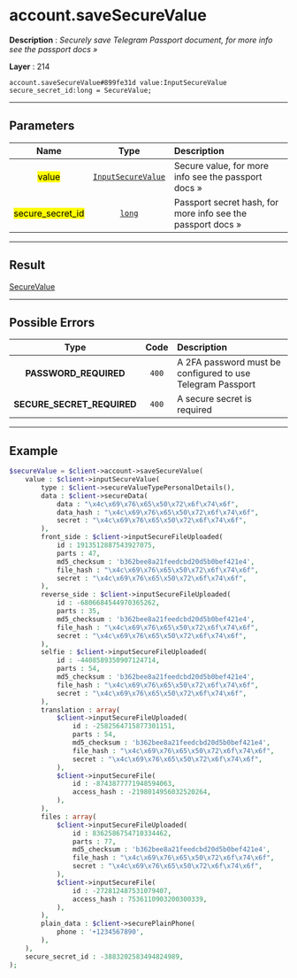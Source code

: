 # account.saveSecureValue

**Description** : *Securely save Telegram Passport document, for more info see the passport docs &raquo;*

**Layer** : 214

```tl
account.saveSecureValue#899fe31d value:InputSecureValue secure_secret_id:long = SecureValue;
```

---

## Parameters

| Name | Type | Description |
| :---: | :---: | :--- |
| <mark>value</mark> | [`InputSecureValue`](type/InputSecureValue) | Secure value, for more info see the passport docs » |
| <mark>secure_secret_id</mark> | [`long`](type/long) | Passport secret hash, for more info see the passport docs » |

---

## Result

[SecureValue](type/SecureValue)

---

## Possible Errors

| Type | Code | Description |
| :---: | :---: | :--- |
| **PASSWORD_REQUIRED** | `400` | A 2FA password must be configured to use Telegram Passport |
| **SECURE_SECRET_REQUIRED** | `400` | A secure secret is required |

---

## Example

```php
$secureValue = $client->account->saveSecureValue(
	value : $client->inputSecureValue(
		type : $client->secureValueTypePersonalDetails(),
		data : $client->secureData(
			data : "\x4c\x69\x76\x65\x50\x72\x6f\x74\x6f",
			data_hash : "\x4c\x69\x76\x65\x50\x72\x6f\x74\x6f",
			secret : "\x4c\x69\x76\x65\x50\x72\x6f\x74\x6f",
		),
		front_side : $client->inputSecureFileUploaded(
			id : 1913512887543927075,
			parts : 47,
			md5_checksum : 'b362bee8a21feedcbd20d5b0bef421e4',
			file_hash : "\x4c\x69\x76\x65\x50\x72\x6f\x74\x6f",
			secret : "\x4c\x69\x76\x65\x50\x72\x6f\x74\x6f",
		),
		reverse_side : $client->inputSecureFileUploaded(
			id : -6806684544970365262,
			parts : 35,
			md5_checksum : 'b362bee8a21feedcbd20d5b0bef421e4',
			file_hash : "\x4c\x69\x76\x65\x50\x72\x6f\x74\x6f",
			secret : "\x4c\x69\x76\x65\x50\x72\x6f\x74\x6f",
		),
		selfie : $client->inputSecureFileUploaded(
			id : -4408589350907124714,
			parts : 54,
			md5_checksum : 'b362bee8a21feedcbd20d5b0bef421e4',
			file_hash : "\x4c\x69\x76\x65\x50\x72\x6f\x74\x6f",
			secret : "\x4c\x69\x76\x65\x50\x72\x6f\x74\x6f",
		),
		translation : array(
			$client->inputSecureFileUploaded(
				id : -2582564715877301151,
				parts : 54,
				md5_checksum : 'b362bee8a21feedcbd20d5b0bef421e4',
				file_hash : "\x4c\x69\x76\x65\x50\x72\x6f\x74\x6f",
				secret : "\x4c\x69\x76\x65\x50\x72\x6f\x74\x6f",
			),
			$client->inputSecureFile(
				id : -8743877771948594063,
				access_hash : -2198014956032520264,
			),
		),
		files : array(
			$client->inputSecureFileUploaded(
				id : 8362586754710334462,
				parts : 77,
				md5_checksum : 'b362bee8a21feedcbd20d5b0bef421e4',
				file_hash : "\x4c\x69\x76\x65\x50\x72\x6f\x74\x6f",
				secret : "\x4c\x69\x76\x65\x50\x72\x6f\x74\x6f",
			),
			$client->inputSecureFile(
				id : -272812487531079407,
				access_hash : 7536110903200300339,
			),
		),
		plain_data : $client->securePlainPhone(
			phone : '+1234567890',
		),
	),
	secure_secret_id : -3883202583494824989,
);
```